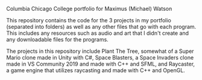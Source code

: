 Columbia Chicago College portfolio for Maximus (Michael) Watson 

This repository contains the code for the 3 projects in my portfolio (separated into folders) as well as any other files that go with each program.
This includes any resources such as audio and art that I didn't create and any downloadable files for the programs.

The projects in this repository include Plant The Tree, somewhat of a Super Mario clone made in Unity with C#, 
Space Blasters, a Space Invaders clone made in VS Community 2019 and made with C++ and SFML, and 
Raycaster, a game engine that utilizes raycasting and made with C++ and OpenGL.
